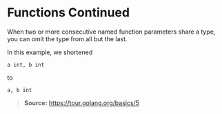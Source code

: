 # Functions Continued

When two or more consecutive named function parameters share a type, you can omit the type from all but the last.

In this example, we shortened

~~~
a int, b int
~~~

to

~~~
a, b int
~~~

> **Source:** https://tour.golang.org/basics/5
